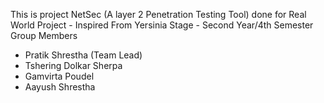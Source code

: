 This is project NetSec (A layer 2 Penetration Testing Tool) done for Real World Project - Inspired From Yersinia
Stage - Second Year/4th Semester
Group Members
  - Pratik Shrestha (Team Lead)
  - Tshering Dolkar Sherpa
  - Gamvirta Poudel
  - Aayush Shrestha
